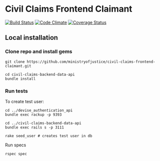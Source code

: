 # Civil Claims Frontend Claimant

[![Build Status](https://travis-ci.org/ministryofjustice/civil-claims-frontend-claimant.png?branch=master)](https://travis-ci.org/ministryofjustice/civil-claims-frontend-claimant)
[![Code Climate](https://codeclimate.com/github/ministryofjustice/civil-claims-frontend-claimant.png)](https://codeclimate.com/github/ministryofjustice/civil-claims-frontend-claimant)
[![Coverage Status](https://coveralls.io/repos/ministryofjustice/civil-claims-frontend-claimant/badge.png?branch=master)](https://coveralls.io/r/ministryofjustice/civil-claims-frontend-claimant?branch=master)


Local installation
------------------

### Clone repo and install gems

    git clone https://github.com/ministryofjustice/civil-claims-frontend-claimant.git

    cd civil-claims-backend-data-api
    bundle install

### Run tests

To create test user:

    cd ../devise_authentication_api
    bundle exec rackup -p 9393

    cd ../civil-claims-backend-data-api
    bundle exec rails s -p 3111

    rake seed_user # creates test user in db

Run specs

    rspec spec


